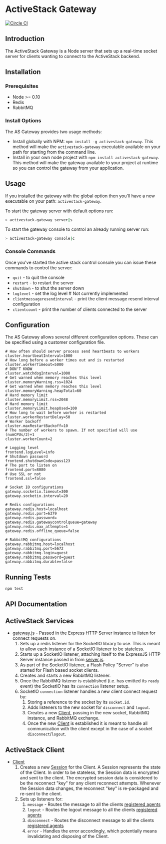 ActiveStack Gateway
===================

[![Circle CI](https://circleci.com/gh/ActiveStack/gateway/tree/master.svg?style=svg)](https://circleci.com/gh/ActiveStack/gateway/tree/master)

Introduction
------------

The ActiveStack Gateway is a Node server that sets up a real-time socket server for clients wanting to 
connect to the ActiveStack backend.

Installation
------------

### Prerequisites

* Node >= 0.10
* Redis
* RabbitMQ

### Install Options

The AS Gateway provides two usage methods:
  * Install globally with NPM: `npm install -g activestack-gateway`. This method will make the `activestack-gateway` executable
    available on your path for starting from the command line.
  * Install in your own node project with `npm install activestack-gateway`. This method will make the gateway available
    to your project at runtime so you can control the gateway from your application.
    
Usage
-------

If you installed the gateway with the global option then you'll have a new executable on your path: `activestack-gateway`.

To start the gateway server with default options run:
```bash
> activestack-gateway server|s
```

To start the gateway console to control an already running server run:
```bash
> activestack-gateway console|c
```

### Console Commands

Once you've started the active stack control console you can issue these commands to control the server:
* `quit` - to quit the console
* `restart` - to restart the server
* `shutdown` - to shut the server down
* `loglevel` - set the log level # Not currently implemented
* `clientmessageresendinterval` - print the client message resend interval configuration
* `clientcount` - print the number of clients connected to the server
    
Configuration
-------------

The AS Gateway allows several different configuration options.  These can be specified using a customer configuration file.

```
# How often should server process send heartbeats to workers
cluster.heartbeatInterval=1000
# How long before a worker times out and is restarted
cluster.workerTimeout=5000
# DON'T KNOW
cluster.watchdogInterval=1000
# Get warned when memory reaches this level
cluster.memoryWarning.rss=1024
# Get warned when memory reaches this level
cluster.memoryWarning.heapTotal=60
# Hard memory limit
cluster.memoryLimit.rss=2048
# Hard memory limit
cluster.memoryLimit.heapUsed=100
# How long to wait before worker is restarted
cluster.workerRestartDelay=50
# Worker backoff
cluster.maxRestartBackoff=10
# The number of workers to spawn. If not specified will use (numCPUs/2)+1
cluster.workerCount=2

# Logging level
frontend.logLevel=info
# Shutdown password
frontend.shutdownCode=pass123
# The port to listen on 
frontend.port=8080
# Use SSL or not
frontend.ssl=false

# Socket IO configurations
gateway.socketio.timeout=300
gateway.socketio.interval=20

# Redis configurations
gateway.redis.host=localhost
gateway.redis.port=6379
gateway.redis.password=
gateway.redis.gatewaycontrolqueue=gateway
gateway.redis.max_attempts=1
gateway.redis.offline_queue=false

# RabbitMQ configurations
gateway.rabbitmq.host=localhost
gateway.rabbitmq.port=5672
gateway.rabbitmq.login=guest
gateway.rabbitmq.password=guest
gateway.rabbitmq.durable=false
```

Running Tests
-------------
```npm test```

API Documentation
-----------------

## ActiveStack Services
- [gateway.js](src/service/gateway.js) - Passed in the Express HTTP Server instance to listen for connect requests on.
    1. Sets up a redis listener for the SocketIO library to use. This is meant to allow each instance of a SocketIO listener to be stateless.
    2. Starts up a SocketIO listener, attaching itself to the ExpressJS HTTP Server instance passed in from [server.js](stc/server.js).
    3. As part of the SocketIO listener, a Flash Policy "Server" is also started for Flash based socket clients.
    4. Creates and starts a new RabbitMQ listener.
    5. Once the RabbitMQ listener is established (i.e. has emitted its `ready` event) the SocketIO has its `connection` listener setup.
    6. SocketIO `connection` listener handles a new client connect request by:
        1. Storing a reference to the socket by its `socket.id`.
        2. Adds listeners to the new socket for `disconnect` and `logout`.
        3. Creates a new [Client](src/service/gateway/client.js), passing in the new socket, RabbitMQ instance, and RabbitMQ exchange.
        4. Once the new [Client](src/service/gateway/client.js) is established it is meant to handle all communication with the client except in the case of a socket `disconnect`/`logout`.

## ActiveStack Client
- [Client](src/service/gateway/client.js)
    1. Creates a new [Session](src/service/gateway/session.js) for the Client.  A Session represents the state of the 
       Client. In order to be stateless, the Session data is encrypted and sent to the client.  The encrypted session data is considered to be the reconnect "key" for any client reconnect attempts.  Whenever the Session data changes, the reconnect "key" is re-packaged and re-sent to the client.
    2. Sets up listeners for:
        1. `message` - Routes the message to all the clients [registered agents](src/service/gateway/agent_adapter/base.js)
        2. `logout` - Routes the logout message to all the clients [registered agents](src/service/gateway/agent_adapter/base.js)
        3. `disconnect` - Routes the disconnect message to all the clients [registered agents](src/service/gateway/agent_adapter/base.js)
        4. `error` - Handles the error accordingly, which potentially means invalidating and disposing of the Client.
        